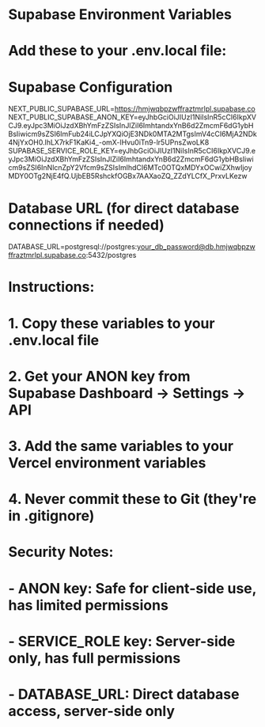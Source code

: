 # Supabase Environment Variables
# Add these to your .env.local file:

# Supabase Configuration
NEXT_PUBLIC_SUPABASE_URL=https://hmjwqbpzwffraztmrlpl.supabase.co
NEXT_PUBLIC_SUPABASE_ANON_KEY=eyJhbGciOiJIUzI1NiIsInR5cCI6IkpXVCJ9.eyJpc3MiOiJzdXBhYmFzZSIsInJlZiI6ImhtandxYnB6d2ZmcmF6dG1ybHBsIiwicm9sZSI6ImFub24iLCJpYXQiOjE3NDk0MTA2MTgsImV4cCI6MjA2NDk4NjYxOH0.lhLX7rkF1KaKi4_-omX-lHvu0iTn9-lr5UPnsZwoLK8
SUPABASE_SERVICE_ROLE_KEY=eyJhbGciOiJIUzI1NiIsInR5cCI6IkpXVCJ9.eyJpc3MiOiJzdXBhYmFzZSIsInJlZiI6ImhtandxYnB6d2ZmcmF6dG1ybHBsIiwicm9sZSI6InNlcnZpY2Vfcm9sZSIsImlhdCI6MTc0OTQxMDYxOCwiZXhwIjoyMDY0OTg2NjE4fQ.UjbEB5RshckfOGBx7AAXaoZQ_ZZdYLCfX_PrxvLKezw

# Database URL (for direct database connections if needed)
DATABASE_URL=postgresql://postgres:your_db_password@db.hmjwqbpzwffraztmrlpl.supabase.co:5432/postgres

# Instructions:
# 1. Copy these variables to your .env.local file
# 2. Get your ANON key from Supabase Dashboard → Settings → API
# 3. Add the same variables to your Vercel environment variables
# 4. Never commit these to Git (they're in .gitignore)

# Security Notes:
# - ANON key: Safe for client-side use, has limited permissions
# - SERVICE_ROLE key: Server-side only, has full permissions
# - DATABASE_URL: Direct database access, server-side only 